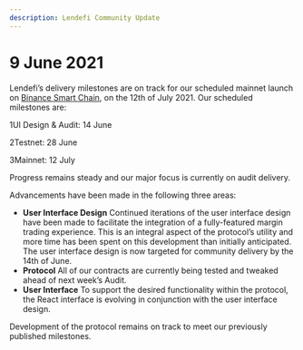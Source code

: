 ```yaml
---
description: Lendefi Community Update
---
```


# 9 June 2021

Lendefi’s delivery milestones are on track for our scheduled mainnet launch on [Binance Smart Chain](https://www.binance.org/en/smartChain), on the 12th of July 2021. Our scheduled milestones are:

1️UI Design & Audit: 14 June

2️Testnet: 28 June

3️Mainnet: 12 July

Progress remains steady and our major focus is currently on audit delivery.  

Advancements have been made in the following three areas:

* **User Interface Design** Continued iterations of the user interface design have been made to facilitate the integration of a fully-featured margin trading experience. This is an integral aspect of the protocol’s utility and more time has been spent on this development than initially anticipated. The user interface design is now targeted for community delivery by the 14th of June.
* **Protocol** All of our contracts are currently being tested and tweaked ahead of next week’s Audit.
* **User Interface** To support the desired functionality within the protocol, the React interface is evolving in conjunction with the user interface design.

Development of the protocol remains on track to meet our previously published milestones. 

